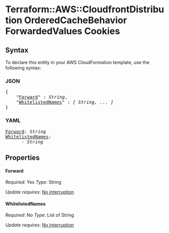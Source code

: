 # Terraform::AWS::CloudfrontDistribution OrderedCacheBehavior ForwardedValues Cookies

## Syntax

To declare this entity in your AWS CloudFormation template, use the following syntax:

### JSON

<pre>
{
    "<a href="#forward" title="Forward">Forward</a>" : <i>String</i>,
    "<a href="#whitelistednames" title="WhitelistedNames">WhitelistedNames</a>" : <i>[ String, ... ]</i>
}
</pre>

### YAML

<pre>
<a href="#forward" title="Forward">Forward</a>: <i>String</i>
<a href="#whitelistednames" title="WhitelistedNames">WhitelistedNames</a>: <i>
      - String</i>
</pre>

## Properties

#### Forward

_Required_: Yes
_Type_: String

_Update requires_: [No interruption](https://docs.aws.amazon.com/AWSCloudFormation/latest/UserGuide/using-cfn-updating-stacks-update-behaviors.html#update-no-interrupt)

#### WhitelistedNames

_Required_: No
_Type_: List of String

_Update requires_: [No interruption](https://docs.aws.amazon.com/AWSCloudFormation/latest/UserGuide/using-cfn-updating-stacks-update-behaviors.html#update-no-interrupt)

